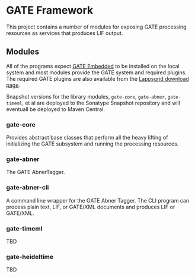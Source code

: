 # GATE Framework

This project contains a number of modules for exposing GATE processing resources as services that produces LIF output.


## Modules

All of the programs expect [GATE Embedded]() to be installed on the local system and most modules provide the GATE system and required plugins.  The required GATE plugins are also available from the [Lappsgrid download page](https://downloads.lappsgrid.org).
 
Snapshot versions for the library modules, `gate-core`, `gate-abner`, `gate-timeml`, et al are deployed to the Sonatype Snapshot repository and will eventuall be deployed to Maven Central.

### gate-core
Provides abstract base classes that perform all the heavy lifting of initializing the GATE subsystem and running the processing resources.

### gate-abner
The GATE AbnerTagger.

### gate-abner-cli
A command line wrapper for the GATE Abner Tagger. The CLI program can process plain text, LIF, or GATE/XML documents and produces LIF or GATE/XML.

### gate-timeml
TBD

### gate-heideltime
TBD
